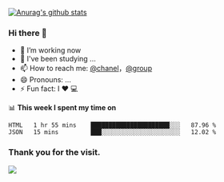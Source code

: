 [![Anurag's github stats](https://github-readme-stats.vercel.app/api?username=bmqy)](https://github.com/anuraghazra/github-readme-stats)
### Hi there 👋
- 🔭 I’m working now
- 🌱 I've been studying ...
- 📫 How to reach me: [@chanel](https://t.me/tcbmqy)，[@group](https://t.me/tgbmqy)
- 😄 Pronouns: ...
- ⚡ Fun fact:  I ❤️ 💻

📊 **This week I spent my time on**
<!--START_SECTION:waka-->
```text
HTML   1 hr 55 mins    ██████████████████████░░░   87.96 % 
JSON   15 mins         ███░░░░░░░░░░░░░░░░░░░░░░   12.02 % 
```
<!--END_SECTION:waka-->

### Thank you for the visit.
![](http://profile-counter.glitch.me/bmqy/count.svg)
